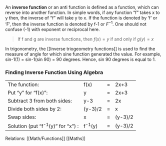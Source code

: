 An **inverse function** or an anti function is defined as a function, which can reverse into another function. In simple words, if any function “f” takes x to y then, the inverse of “f” will take y to x. If the function is denoted by ‘f’ or ‘F’, then the inverse function is denoted by f\-1 or $F^{-1}$. One should not confuse (-1) with exponent or reciprocal here. 

> If f and g are inverse functions, then $f(x)= y$ if and only if $g(y) = x$

In trigonometry, the [[Inverse triogeometry functions]] is used to find the measure of angle for which sine function generated the value. For example, sin\-1(1) = sin\-1(sin 90) = 90 degrees. Hence, sin 90 degrees is equal to 1.


### Finding Inverse Function Using Algebra


<table>
<tbody>
<tr>
<td>The function:</td>
<td>f(x)</td>
<td>=</td>
<td>2x+3</td>
</tr>
<tr>
<td>Put “y” for “f(x)”:</td>
<td>y</td>
<td>=</td>
<td>2x+3</td>
</tr>
<tr>
<td>Subtract 3 from both sides:</td>
<td>y-3</td>
<td>=</td>
<td>2x</td>
</tr>
<tr>
<td>Divide both sides by 2:</td>
<td>(y-3)/2</td>
<td>=</td>
<td>x</td>
</tr>
<tr>
<td>Swap sides:</td>
<td>x</td>
<td>=</td>
<td>(y-3)/2</td>
</tr>
<tr>
<td>Solution (put “f<sup>-1</sup>(y)” for “x”) :</td>
<td>f<sup>-1</sup>(y)</td>
<td>=</td>
<td>(y-3)/2</td>
</tr>
</tbody>
</table>

Relations:
[[Math/Functions]]
[[Maths]]